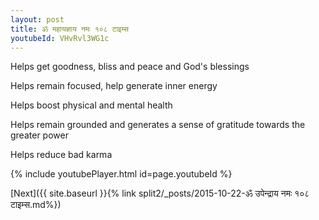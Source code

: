 ```yaml
---
layout: post
title: ॐ महायज्ञाय नमः १०८ टाइम्स
youtubeId: VHvRvl3WG1c
---
```

 
 
Helps get goodness, bliss and peace and God's blessings
 
Helps remain focused, help generate inner energy 
 
Helps boost physical and mental health 
 
Helps remain grounded and generates a sense of gratitude towards the greater power 
 
Helps reduce bad karma
 
 
 
 


{% include youtubePlayer.html id=page.youtubeId %}
 
[Next]({{ site.baseurl }}{% link  split2/_posts/2015-10-22-ॐ उपेन्द्राय नमः १०८ टाइम्स.md%})
 

